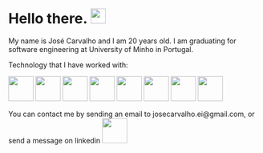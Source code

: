 <h1>
  Hello there. 
  <img src="https://media.giphy.com/media/hvRJCLFzcasrR4ia7z/giphy.gif" width="30px"/>
</h1>

<div>
  My name is José Carvalho and I am 20 years old. 
  I am graduating for software engineering at University of Minho in Portugal.
</div>


<p></p>
<div>
Technology that I have worked with:
  <p></p>
  
  <img height = 50 width = 50 src="https://cdn.jsdelivr.net/gh/devicons/devicon/icons/c/c-original.svg" />
  <img height = 50 width = 50 src="https://cdn.jsdelivr.net/gh/devicons/devicon/icons/csharp/csharp-original.svg" />
  <img height = 50 width = 50 src="https://cdn.jsdelivr.net/gh/devicons/devicon/icons/java/java-original.svg" />
  <img height = 50 width = 50 src="https://cdn.jsdelivr.net/gh/devicons/devicon/icons/haskell/haskell-original.svg" /> 
  <img height = 50 width = 50 src="https://cdn.jsdelivr.net/gh/devicons/devicon/icons/mysql/mysql-original.svg" />
  <img height = 50 width = 50 src="https://cdn.jsdelivr.net/gh/devicons/devicon/icons/microsoftsqlserver/microsoftsqlserver-plain-wordmark.svg" />
  <img height = 50 width = 50 src="https://cdn.jsdelivr.net/gh/devicons/devicon/icons/python/python-original.svg" />
  <img height = 50 width = 50 src="https://cdn.jsdelivr.net/gh/devicons/devicon/icons/latex/latex-original.svg" />
  
  
          
  <p></p>

</div>  

<div>
  You can contact me by sending an email to josecarvalho.ei@gmail.com, or send a message on linkedin <img height = 50 width = 50 src="https://cdn.jsdelivr.net/gh/devicons/devicon/icons/linkedin/linkedin-original.svg" href="https://www.linkedin.com/in/jos%C3%A9-carvalho-a857a2227/"/>
</div>
 

<!--
**JoseBambora/JoseBambora** is a ✨ _special_ ✨ repository because its `README.md` (this file) appears on your GitHub profile.

Here are some ideas to get you started:

- 🔭 I’m currently working on ...
- 🌱 I’m currently learning ...
- 👯 I’m looking to collaborate on ...
- 🤔 I’m looking for help with ...
- 💬 Ask me about ...
- 📫 How to reach me: ...
- 😄 Pronouns: ...
- ⚡ Fun fact: ...
-->
